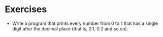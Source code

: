 # Exercises

* Write a program that prints every number from 0 to 1 that has a single digit after the decimal place (that is, 0.1, 0.2 and so on).
